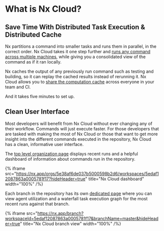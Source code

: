 # What is Nx Cloud?

## Save Time With Distributed Task Execution & Distributed Cache

Nx partitions a command into smaller tasks and runs them in parallel, in the correct order. Nx Cloud takes it one step further and [runs any command across multiple machines](/concepts/dte), while giving you a consolidated view of the command as if it ran locally.

Nx caches the output of any previously run command such as testing and building, so it can replay the cached results instead of rerunning it. Nx Cloud allows you to [share the computation cache](/core-features/cache-task-results#distributed-computation-caching) across everyone in your team and CI.

And it takes five minutes to set up.

## Clean User Interface

Most developers will benefit from Nx Cloud without ever changing any of their workflow. Commands will just execute faster. For those developers that are tasked with making the most of Nx Cloud or those that want to get more insight into the different commands executed in the repository, Nx Cloud has a clean, informative user interface.

The [top level organization page](https://nx.app/orgs/5e38af6de037b5000598b2d6/workspaces/5edaf12087863a0005781f17) displays recent runs and a helpful dashboard of information about commands run in the repository.

{% iframe
src="https://nx.app/orgs/5e38af6de037b5000598b2d6/workspaces/5edaf12087863a0005781f17?hideHeader=true"
title="Nx Cloud dashboard"
width="100%" /%}

Each branch in the repository has its own [dedicated page](https://nx.app/branch?workspaceId=5edaf12087863a0005781f17&branchName=master) where you can view agent utilization and a waterfall task execution graph for the most recent runs against that branch.

{% iframe
src="https://nx.app/branch?workspaceId=5edaf12087863a0005781f17&branchName=master&hideHeader=true"
title="Nx Cloud branch view"
width="100%" /%}
